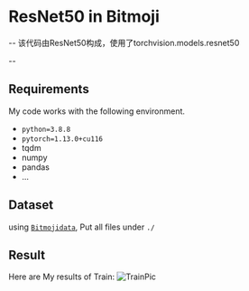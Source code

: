 # ResNet50 in Bitmoji

--
该代码由ResNet50构成，使用了torchvision.models.resnet50

--
## Requirements
My code works with the following environment.
* `python=3.8.8`
* `pytorch=1.13.0+cu116`
* tqdm
* numpy
* pandas
* ...

## Dataset
using [`Bitmojidata`](https://drive.google.com/file/d/1atMwmdOJe_fqG8Tyg5eqxZ-iDyPxDJOR/view?usp=sharing), Put all files under `./`

## Result
Here are My results of Train:
![TrainPic](pic/train.png)
